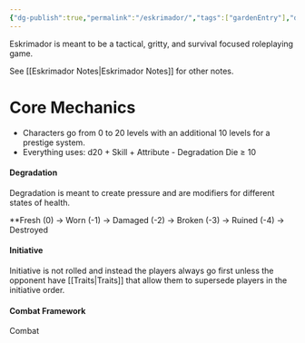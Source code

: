 ```yaml
---
{"dg-publish":true,"permalink":"/eskrimador/","tags":["gardenEntry"],"dgShowInlineTitle":true}
---
```


Eskrimador is meant to be a tactical, gritty, and survival focused roleplaying game.

See [[Eskrimador Notes\|Eskrimador Notes]] for other notes.

# Core Mechanics

- Characters go from 0 to 20 levels with an additional 10 levels for a prestige system.
- Everything uses: d20 + Skill + Attribute - Degradation Die ≥ 10

#### Degradation
Degradation is meant to create pressure and are modifiers for different states of health.

**Fresh (0) → Worn (-1) → Damaged (-2) → Broken (-3) → Ruined (-4) → Destroyed

#### Initiative
Initiative is not rolled and instead the players always go first unless the opponent have [[Traits\|Traits]] that allow them to supersede players in the initiative order.
#### Combat Framework
Combat 